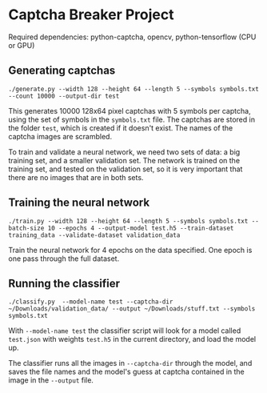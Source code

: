 # Captcha Breaker Project

Required dependencies: python-captcha, opencv, python-tensorflow (CPU or GPU)


## Generating captchas

```
./generate.py --width 128 --height 64 --length 5 --symbols symbols.txt --count 10000 --output-dir test
```

This generates 10000 128x64 pixel captchas with 5 symbols per captcha, using the
set of symbols in the `symbols.txt` file. The captchas are stored in the folder
`test`, which is created if it doesn't exist. The names of the captcha images
are scrambled.

To train and validate a neural network, we need two sets of data: a big
training set, and a smaller validation set. The network is trained on the
training set, and tested on the validation set, so it is very important that
there are no images that are in both sets.

## Training the neural network

```
./train.py --width 128 --height 64 --length 5 --symbols symbols.txt --batch-size 10 --epochs 4 --output-model test.h5 --train-dataset training_data --validate-dataset validation_data
```

Train the neural network for 4 epochs on the data specified. One epoch is one
pass through the full dataset.

## Running the classifier

```
./classify.py  --model-name test --captcha-dir ~/Downloads/validation_data/ --output ~/Downloads/stuff.txt --symbols symbols.txt
```

With `--model-name test` the classifier script will look for a model called
`test.json` with weights `test.h5` in the current directory, and load the model
up.

The classifier runs all the images in `--captcha-dir` through the model, and
saves the file names and the model's guess at captcha contained in the image in
the `--output` file.
